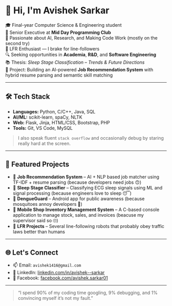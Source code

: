 # 👋 Hi, I'm Avishek Sarkar

🎓 Final-year Computer Science & Engineering student  
💼 Senior Executive at **Mid Day Programming Club**   
🧠 Passionate about AI, Research, and Making Code Work (mostly on the second try)  
🤖 LFR Enthusiast — I brake for line-followers  
🔍 Seeking opportunities in **Academia**, **R&D**, and **Software Engineering**  
📚 Thesis: *Sleep Stage Classification – Trends & Future Directions*  
💼 Project: Building an AI-powered **Job Recommendation System** with hybrid resume parsing and semantic skill matching

---

## 🛠️ Tech Stack

- **Languages:** Python, C/C++, Java, SQL  
- **AI/ML:** scikit-learn, spaCy, NLTK  
- **Web:** Flask, Jinja, HTML/CSS, Bootstrap, PHP  
- **Tools:** Git, VS Code, MySQL  

> I also speak fluent `stack overflow` and occasionally debug by staring really hard at the screen.

---

## 📌 Featured Projects

- 🚀 **Job Recommendation System** – AI + NLP based job matcher using TF-IDF + resume parsing (because developers need jobs 🙃)  
- 🧠 **Sleep Stage Classifier** – Classifying ECG sleep signals using ML and signal processing (because engineers love to sleep 😴)  
- 📱 **DengueGuard** – Android app for public awareness (because mosquitoes annoy developers 😤)    
- 🧾 **Mobile Shop Inventory Management System** – A C-based console application to manage stock, sales, and invoices (beacuse my supervisor said so 🙄)  
- 🤖 **LFR Projects** – Several line-following robots that probably obey traffic laws better than humans  

---

## 🌐 Let's Connect

- 📫 Email: `avishek1416@gmail.com`  
- 🔗 LinkedIn: [linkedin.com/in/avishek--sarkar](https://www.linkedin.com/in/avishek--sarkar)  
- 📘 Facebook: [facebook.com/avishek.sarkar01](https://www.facebook.com/avishek.sarkar01)  

---

> “I spend 90% of my coding time googling, 9% debugging, and 1% convincing myself it’s not my fault.”
